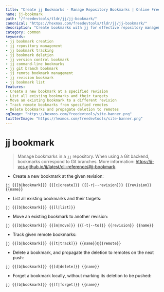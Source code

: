 ```yaml
---
title: "Create jj Bookmarks - Manage Repository Bookmarks | Online Free DevTools by Hexmos"
name: jj-bookmark
path: "/freedevtools/tldr/jj/jj-bookmark/"
canonical: "https://hexmos.com/freedevtools/tldr/jj/jj-bookmark/"
description: "Create bookmarks with jj for effective repository management. Track, move, and delete bookmarks in your jj repositories. Free online tool, no registration required."
category: common
keywords:
- jj bookmark creation
- jj repository management
- jj bookmark tracking
- jj bookmark deletion
- jj version control bookmark
- jj command-line bookmarks
- jj git branch bookmark
- jj remote bookmark management
- jj revision bookmark
- jj bookmark list
features:
- Create a new bookmark at a specified revision
- List all existing bookmarks and their targets
- Move an existing bookmark to a different revision
- Track remote bookmarks from specified remotes
- Delete bookmarks and propagate deletion to remotes
ogImage: "https://hexmos.com/freedevtools/site-banner.png"
twitterImage: "https://hexmos.com/freedevtools/site-banner.png"
---
```


# jj bookmark

> Manage bookmarks in a `jj` repository.
> When using a Git backend, bookmarks correspond to Git branches.
> More information: <https://jj-vcs.github.io/jj/latest/cli-reference/#jj-bookmark>.

- Create a new bookmark at the given revision:

`jj {{[b|bookmark]}} {{[c|create]}} {{[-r|--revision]}} {{revision}} {{name}}`

- List all existing bookmarks and their targets:

`jj {{[b|bookmark]}} {{[l|list]}}`

- Move an existing bookmark to another revision:

`jj {{[b|bookmark]}} {{[m|move]}} {{[-t|--to]}} {{revision}} {{name}}`

- Track given remote bookmarks:

`jj {{[b|bookmark]}} {{[t|track]}} {{name}}@{{remote}}`

- Delete a bookmark, and propagate the deletion to remotes on the next push:

`jj {{[b|bookmark]}} {{[d|delete]}} {{name}}`

- Forget a bookmark locally, without marking its deletion to be pushed:

`jj {{[b|bookmark]}} {{[f|forget]}} {{name}}`
